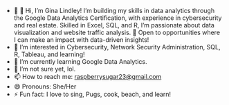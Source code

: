 - 👋 👋 Hi, I’m Gina Lindley! I’m building my skills in data analytics through the Google Data Analytics Certification, with experience in cybersecurity and real estate. Skilled in Excel, SQL, and R, I’m passionate about data visualization and website traffic analysis. 💼 Open to opportunities where I can make an impact with data-driven insights!
- 👀 I’m interested in Cybersecurity, Network Security Administration, SQL, R, Tableau, and learning!
- 🌱 I’m currently learning Google Data Analytics.
- 💞️ I’m not sure yet, lol. 
- 📫 How to reach me: raspberrysugar23@gmail.com
- 😄 Pronouns: She/Her
- ⚡ Fun fact: I love to sing, Pugs, cook, beach, and learn!

<!---
raspberrysugar/raspberrysugar is a ✨ special ✨ repository because its `README.md` (this file) appears on your GitHub profile.
You can click the Preview link to take a look at your changes.
--->
